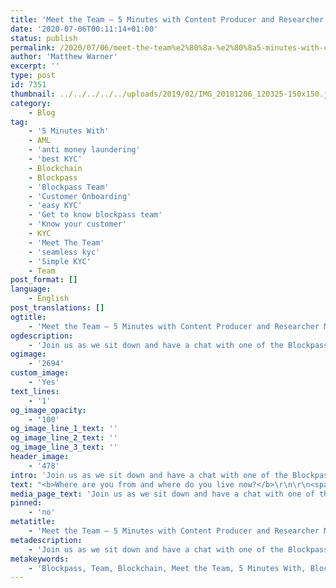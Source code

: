 ```yaml
---
title: 'Meet the Team — 5 Minutes with Content Producer and Researcher Matthew Warner'
date: '2020-07-06T00:11:14+01:00'
status: publish
permalink: /2020/07/06/meet-the-team%e2%80%8a-%e2%80%8a5-minutes-with-content-producer-and-researcher-matthew-warner
author: 'Matthew Warner'
excerpt: ''
type: post
id: 7351
thumbnail: ../../../../../uploads/2019/02/IMG_20181206_120325-150x150.jpg
category:
    - Blog
tag:
    - '5 Minutes With'
    - AML
    - 'anti money laundering'
    - 'best KYC'
    - Blockchain
    - Blockpass
    - 'Blockpass Team'
    - 'Customer Onboarding'
    - 'easy KYC'
    - 'Get to know blockpass team'
    - 'Know your customer'
    - KYC
    - 'Meet The Team'
    - 'seamless kyc'
    - 'Simple KYC'
    - Team
post_format: []
language:
    - English
post_translations: []
ogtitle:
    - 'Meet the Team — 5 Minutes with Content Producer and Researcher Matthew Warner'
ogdescription:
    - 'Join us as we sit down and have a chat with one of the Blockpass team to find out about them, their work, and their thoughts on blockchain technology. '
ogimage:
    - '2694'
custom_image:
    - 'Yes'
text_lines:
    - '1'
og_image_opacity:
    - '100'
og_image_line_1_text: ''
og_image_line_2_text: ''
og_image_line_3_text: ''
header_image:
    - '478'
intro: 'Join us as we sit down and have a chat with one of the Blockpass team to find out about them, their work, and their thoughts on blockchain technology. '
text: "<b>Where are you from and where do you live now?</b>\r\n\r\n<span style=\"font-weight: 400;\">I’m from the UK, although I've spent some time in a number of different countries. I currently live just outside London.</span>\r\n\r\n&nbsp;\r\n\r\n<b>What is your work background and how did you first get involved in Blockpass?</b>\r\n\r\n<span style=\"font-weight: 400;\">After leaving school I participated in the Year in Industry programme and was placed with DSTL before attending the University of Warwick to earn my Engineering degree. Afterwards I decided to pursue another path and worked as a SEN assistant in a school before taking a PGCE course with Buckingham University and training to be a teacher. Following this I changed direction once more and began writing for a couple of online cryptocurrency and blockchain news sites. Whilst I was working in the area I was introduced to Blockpass and shortly after, as Blockpass was preparing to launch, I was asked to join the team!\_</span>\r\n\r\n&nbsp;\r\n\r\n<b>What is your role at Blockpass and what does a typical day look like?</b>\r\n\r\n<span style=\"font-weight: 400;\">I have a variety of roles and responsibilities at Blockpass which mostly includes researching, editing and writing articles and blogs; giving and covering presentations and talks; attending, assisting and hosting events, and a number of other duties. On a typical day I'll either be looking at bunch of sources for an article I'm writing, writing said article, or putting together the Blockpass newsletter.\_</span>\r\n\r\n&nbsp;\r\n\r\n<b>What is something you’ve been proud of whilst working at Blockpass?</b>\r\n\r\n<span style=\"font-weight: 400;\">There are quite a few accomplishments that I’ve been proud of during my time at Blockpass - helping with the initial product launch, the Blockpass Identity Lab launch event, and a number of articles I’ve researched and written - but I think the thing I’ve been most proud of was an event</span>\_in Gibraltar\_I attended as a speaker on behalf of Blockpass. The feedback on my\_ presentation was some of the best I've ever received and even included a group approaching me at a different event months later to compliment me on my talk!\r\n\r\n&nbsp;\r\n\r\n<b>What do you think blockchain or crypto’s biggest potential is?</b>\r\n\r\n<span style=\"font-weight: 400;\">I think the potential of decentralisation to open up new markets, improve efficiency and enable automation is key. On top of that there are all the other opportunities it brings in revolutionising the way transactions happen and opening up an economy which can create opportunities for everyone, regardless of their social or political situation.\_</span>\r\n\r\n&nbsp;\r\n\r\n<b>Where do you see the industry headed over the next 5 years?</b>\r\n\r\n<span style=\"font-weight: 400;\">Hopefully we’ll see the increased adoption of blockchain solutions and cryptocurrencies until they begin to be a normal topic of conversation rather than a novelty to the majority of the population. The huge potential benefits and opportunities they could bring are not yet being fully realised, so with any luck some of the amazing work being done in numerous areas will receive the recognition it deserves soon.\_</span>\r\n\r\n&nbsp;\r\n\r\n<b>Which hobby or activity are you particularly enjoying at the moment and why?</b>\r\n\r\n<span style=\"font-weight: 400;\">At the moment I’m really enjoying RPGs - particularly Dungeons and Dragons (5th Edition) and Star Wars (Saga Edition). They’re a great way to be creative, tell stories and hang out with friends, and they seem to be enjoying a resurgence in popularity with some excellent streams like Critical Role, and more accessible game systems. A number of online methods of playing have also allowed my games to continue through lockdown here in the UK which has been a welcome relief to the isolation of social distancing.\_\_</span>\r\n\r\n&nbsp;\r\n\r\n<b>If you could spend a day with anyone, real or fictional, who would it be and why?</b>\r\n\r\n<span style=\"font-weight: 400;\">The temptation to spend the day eating with Bilbo Baggins in Bag End is pretty high but I don’t think I could pass up the opportunity to meet Archimedes, the mathematician and engineer from Syracuse who lived in the third century BC. I'd love the chance to talk to him and find out how his mind worked, or maybe even hear about some of his findings and ideas that have been lost over the past couple of millennia. I’m sure if he’d been born in modern times he’d be working on blockchain and other cutting edge technologies. </span>"
media_page_text: 'Join us as we sit down and have a chat with one of the Blockpass team to find out about them, their work, and their thoughts on blockchain technology. '
pinned:
    - 'no'
metatitle:
    - 'Meet the Team — 5 Minutes with Content Producer and Researcher Matthew Warner'
metadescription:
    - 'Join us as we sit down and have a chat with one of the Blockpass team to find out about them, their work, and their thoughts on blockchain technology. '
metakeywords:
    - 'Blockpass, Team, Blockchain, Meet the Team, 5 Minutes With, Blockpass Team, Get to know blockpass team, kyc, know your customer, AML, anti money laundering, best kyc, seamless kyc, easy kyc, simple kyc, customer onboarding'
---
```

<!DOCTYPE html PUBLIC "-//W3C//DTD HTML 4.0 Transitional//EN" "http://www.w3.org/TR/REC-html40/loose.dtd">
<?xml encoding="UTF-8">
